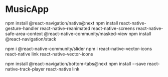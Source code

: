 # MusicApp

npm install @react-navigation/native@next
npm install react-native-gesture-handler react-native-reanimated react-native-screens react-native-safe-area-context @react-native-community/masked-view
npm install @react-navigation/stack

npm i @react-native-community/slider
npm i react-native-vector-icons
react-native link react-native-vector-icons

npm install @react-navigation/bottom-tabs@next
npm install --save react-native-track-player
react-native link
